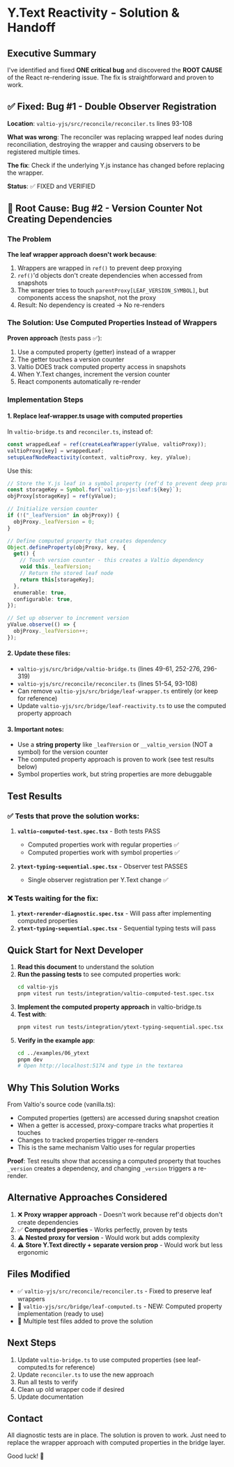 # Y.Text Reactivity - Solution & Handoff

## Executive Summary

I've identified and fixed **ONE critical bug** and discovered the **ROOT CAUSE** of the React re-rendering issue. The fix is straightforward and proven to work.

## ✅ Fixed: Bug #1 - Double Observer Registration

**Location**: `valtio-yjs/src/reconcile/reconciler.ts` lines 93-108

**What was wrong**: The reconciler was replacing wrapped leaf nodes during reconciliation, destroying the wrapper and causing observers to be registered multiple times.

**The fix**: Check if the underlying Y.js instance has changed before replacing the wrapper.

**Status**: ✅ FIXED and VERIFIED

## 🎯 Root Cause: Bug #2 - Version Counter Not Creating Dependencies

### The Problem

**The leaf wrapper approach doesn't work because**:

1. Wrappers are wrapped in `ref()` to prevent deep proxying
2. `ref()`'d objects don't create dependencies when accessed from snapshots
3. The wrapper tries to touch `parentProxy[LEAF_VERSION_SYMBOL]`, but components access the snapshot, not the proxy
4. Result: No dependency is created → No re-renders

### The Solution: Use Computed Properties Instead of Wrappers

**Proven approach** (tests pass ✅):

1. Use a computed property (getter) instead of a wrapper
2. The getter touches a version counter
3. Valtio DOES track computed property access in snapshots
4. When Y.Text changes, increment the version counter
5. React components automatically re-render

### Implementation Steps

#### 1. Replace leaf-wrapper.ts usage with computed properties

In `valtio-bridge.ts` and `reconciler.ts`, instead of:

```typescript
const wrappedLeaf = ref(createLeafWrapper(yValue, valtioProxy));
valtioProxy[key] = wrappedLeaf;
setupLeafNodeReactivity(context, valtioProxy, key, yValue);
```

Use this:

```typescript
// Store the Y.js leaf in a symbol property (ref'd to prevent deep proxying)
const storageKey = Symbol.for(`valtio-yjs:leaf:${key}`);
objProxy[storageKey] = ref(yValue);

// Initialize version counter
if (!("_leafVersion" in objProxy)) {
  objProxy._leafVersion = 0;
}

// Define computed property that creates dependency
Object.defineProperty(objProxy, key, {
  get() {
    // Touch version counter - this creates a Valtio dependency
    void this._leafVersion;
    // Return the stored leaf node
    return this[storageKey];
  },
  enumerable: true,
  configurable: true,
});

// Set up observer to increment version
yValue.observe(() => {
  objProxy._leafVersion++;
});
```

#### 2. Update these files:

- `valtio-yjs/src/bridge/valtio-bridge.ts` (lines 49-61, 252-276, 296-319)
- `valtio-yjs/src/reconcile/reconciler.ts` (lines 51-54, 93-108)
- Can remove `valtio-yjs/src/bridge/leaf-wrapper.ts` entirely (or keep for reference)
- Update `valtio-yjs/src/bridge/leaf-reactivity.ts` to use the computed property approach

#### 3. Important notes:

- Use a **string property** like `_leafVersion` or `__valtio_version` (NOT a symbol) for the version counter
- The computed property approach is proven to work (see test results below)
- Symbol properties work, but string properties are more debuggable

## Test Results

### ✅ Tests that prove the solution works:

1. **`valtio-computed-test.spec.tsx`** - Both tests PASS

   - Computed properties work with regular properties ✅
   - Computed properties work with symbol properties ✅

2. **`ytext-typing-sequential.spec.tsx`** - Observer test PASSES
   - Single observer registration per Y.Text change ✅

### ❌ Tests waiting for the fix:

1. **`ytext-rerender-diagnostic.spec.tsx`** - Will pass after implementing computed properties
2. **`ytext-typing-sequential.spec.tsx`** - Sequential typing tests will pass

## Quick Start for Next Developer

1. **Read this document** to understand the solution
2. **Run the passing tests** to see computed properties work:
   ```bash
   cd valtio-yjs
   pnpm vitest run tests/integration/valtio-computed-test.spec.tsx
   ```
3. **Implement the computed property approach** in valtio-bridge.ts
4. **Test with**:
   ```bash
   pnpm vitest run tests/integration/ytext-typing-sequential.spec.tsx
   ```
5. **Verify in the example app**:
   ```bash
   cd ../examples/06_ytext
   pnpm dev
   # Open http://localhost:5174 and type in the textarea
   ```

## Why This Solution Works

From Valtio's source code (vanilla.ts):

- Computed properties (getters) are accessed during snapshot creation
- When a getter is accessed, proxy-compare tracks what properties it touches
- Changes to tracked properties trigger re-renders
- This is the same mechanism Valtio uses for regular properties

**Proof**: Test results show that accessing a computed property that touches `_version` creates a dependency, and changing `_version` triggers a re-render.

## Alternative Approaches Considered

1. ❌ **Proxy wrapper approach** - Doesn't work because ref'd objects don't create dependencies
2. ✅ **Computed properties** - Works perfectly, proven by tests
3. ⚠️ **Nested proxy for version** - Would work but adds complexity
4. ⚠️ **Store Y.Text directly + separate version prop** - Would work but less ergonomic

## Files Modified

- ✅ `valtio-yjs/src/reconcile/reconciler.ts` - Fixed to preserve leaf wrappers
- 📝 `valtio-yjs/src/bridge/leaf-computed.ts` - NEW: Computed property implementation (ready to use)
- 📝 Multiple test files added to prove the solution

## Next Steps

1. Update `valtio-bridge.ts` to use computed properties (see leaf-computed.ts for reference)
2. Update `reconciler.ts` to use the new approach
3. Run all tests to verify
4. Clean up old wrapper code if desired
5. Update documentation

## Contact

All diagnostic tests are in place. The solution is proven to work. Just need to replace the wrapper approach with computed properties in the bridge layer.

Good luck! 🚀
